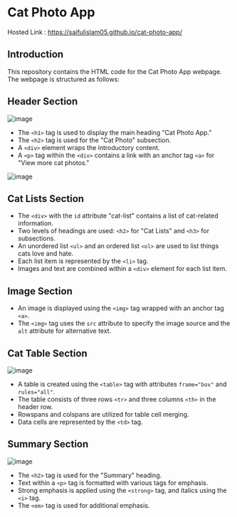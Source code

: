 # Cat Photo App

Hosted Link : https://saifulislam05.github.io/cat-photo-app/

## Introduction

This repository contains the HTML code for the Cat Photo App webpage. The webpage is structured as follows:

## Header Section
![image](https://github.com/saifulislam05/cat-photo-app/assets/73392705/ceb9a72e-8ce1-45e5-94a5-ab5f9f06faca)

- The `<h1>` tag is used to display the main heading "Cat Photo App."
- The `<h2>` tag is used for the "Cat Photo" subsection.
- A `<div>` element wraps the introductory content.
- A `<p>` tag within the `<div>` contains a link with an anchor tag `<a>` for "View more cat photos."

![image](https://github.com/saifulislam05/cat-photo-app/assets/73392705/b6c569f9-3952-42cc-a649-fbe376a80fec)

## Cat Lists Section

- The `<div>` with the `id` attribute "cat-list" contains a list of cat-related information.
- Two levels of headings are used: `<h2>` for "Cat Lists" and `<h3>` for subsections.
- An unordered list `<ul>` and an ordered list `<ol>` are used to list things cats love and hate.
- Each list item is represented by the `<li>` tag.
- Images and text are combined within a `<div>` element for each list item.

  
## Image Section

- An image is displayed using the `<img>` tag wrapped with an anchor tag `<a>`.
- The `<img>` tag uses the `src` attribute to specify the image source and the `alt` attribute for alternative text.


## Cat Table Section
![image](https://github.com/saifulislam05/cat-photo-app/assets/73392705/676d03a8-65d0-413d-bfb2-299d78e647c4)

- A table is created using the `<table>` tag with attributes `frame="box"` and `rules="all"`.
- The table consists of three rows `<tr>` and three columns `<th>` in the header row.
- Rowspans and colspans are utilized for table cell merging.
- Data cells are represented by the `<td>` tag.


## Summary Section
![image](https://github.com/saifulislam05/cat-photo-app/assets/73392705/336a608b-c282-458a-bab9-b117b6a96e85)

- The `<h2>` tag is used for the "Summary" heading.
- Text within a `<p>` tag is formatted with various tags for emphasis.
- Strong emphasis is applied using the `<strong>` tag, and italics using the `<i>` tag.
- The `<em>` tag is used for additional emphasis.


